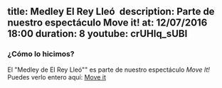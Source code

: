 title: Medley El Rey Lleó 
description: Parte de nuestro espectáculo Move it!
at: 12/07/2016 18:00
duration: 8
youtube: crUHlq_sUBI
----
### ¿Cómo lo hicimos?

El "Medley de El Rey Lleó"" es parte de nuestro espectáculo *Move It!*
Puedes verlo entero aquí: [Move it](https://www.youtube.com/watch?v=crUHlq_sUBI&list=PLqzeZeLDH883nDRKiUYZCoMw4Y8lgVgnn)
